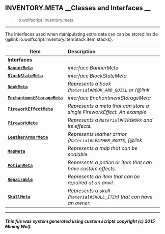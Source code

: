 ## INVENTORY.META __Classes and Interfaces __

>io.wolfscript.inventory.meta

---

The interfaces used when manipulating extra data can can be stored inside {@link io.wolfscript.inventory.ItemStack item stacks}.

Item | Description   
--- | :--- 
__Interfaces__|
__[`BannerMeta`](BannerMeta.md)__ | _interface BannerMeta_ 
__[`BlockStateMeta`](BlockStateMeta.md)__ | _interface BlockStateMeta_ 
__[`BookMeta`](BookMeta.md)__ | _Represents a book (`Material#BOOK_AND_QUILL` or {@link_ 
__[`EnchantmentStorageMeta`](EnchantmentStorageMeta.md)__ | _interface EnchantmentStorageMeta_ 
__[`FireworkEffectMeta`](FireworkEffectMeta.md)__ | _Represents a meta that can store a single FireworkEffect. An example_ 
__[`FireworkMeta`](FireworkMeta.md)__ | _Represents a `Material#FIREWORK` and its effects._ 
__[`LeatherArmorMeta`](LeatherArmorMeta.md)__ | _Represents leather armor (`Material#LEATHER_BOOTS`, {@link_ 
__[`MapMeta`](MapMeta.md)__ | _Represents a map that can be scalable._ 
__[`PotionMeta`](PotionMeta.md)__ | _Represents a potion or item that can have custom effects._ 
__[`Repairable`](Repairable.md)__ | _Represents an item that can be repaired at an anvil._ 
__[`SkullMeta`](SkullMeta.md)__ | _Represents a skull (`Material#SKULL_ITEM`) that can have an owner._ 



---



##### This file was system generated using custom scripts copyright (c) 2015 Mining Wolf.
	

